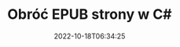 ---
############################# Static ############################
layout: "auto-gen-merger"
date: 2022-10-18T06:34:25
draft: false
otherformats: pdf xps tex

############################# Head ############################
head_title: "Obróć EPUB Strony w C# – Obróć o 90, 180, 270 Kąt"
head_description: "Obracaj określone lub wszystkie strony dokumentu pliku EPUB pod kątem 90, 180, 270 za pomocą interfejsu API łączenia dokumentów."

############################# Header ############################
title: "Obróć EPUB strony w C#"
description: "Obracaj strony EPUB za pomocą kilku wierszy kodu .NET."
bg_image: "https://cms.admin.containerize.com/templates/aspose/App_Themes/V3/images/bg/header1.png"
bg_overlay: false
button:
    enable: true
    icon: "fas fa-arrow-down"
    label: "Pobierz darmową wersję próbną"
    link: "https://downloads.groupdocs.com/merger/net"

############################# SubMenu ############################
submenu:
    enable: true

    left:
        img_alt: "GroupDocs.Merger for .NET"
        image: "https://cms.admin.containerize.com/templates/groupdocs/images/product-logos/90x90-noborder/groupdocs-merger-net.png"
        product: "GroupDocs.Merger"
        platform: ".NET"

    middle:
        button:

            # button loop
            - link: "https://apireference.groupdocs.com/merger/net"
              text: "Dokumentacja API"

            # button loop
            - link: "https://github.com/groupdocs-merger"
              text: "Przykłady kodu"

            # button loop
            - link: "https://products.groupdocs.app/merger/family"
              text: "Prezentacje na żywo"

            # button loop
            - link: "https://purchase.groupdocs.com/pricing/merger/net"
              text: "cennik"

    right:
        link_download: "https://downloads.groupdocs.com/merger"
        link_learn: "https://docs.groupdocs.com/merger/net"
        link_buy: "https://purchase.groupdocs.com"

############################# About ############################
about:
    enable: true
    title: "Informacje o interfejsie API GroupDocs.Merger for .NET"
    content: |
        [GroupDocs.Merger for .NET](/pl/merger/net/) oferuje proste rozwiązanie do bezpiecznego łączenia i dzielenia między szeroką gamą formatów dokumentów, w tym PDF, Microsoft Office (Word, Excel, PowerPoint , OneNote), OpenDocument, HTML, obrazy i wiele innych w aplikacjach .NET. Dodając zaledwie kilka linijek kodu, wykonaj kilka operacji na dokumentach, takich jak przenoszenie, usuwanie, obracanie, zamiana, wyodrębnianie lub zmiana orientacji stron w dokumentach. Interfejs API scalania dokumentów obsługuje również podgląd stron dokumentu w postaci obrazu w celu analizy struktury dokumentu, formatowania i treści na stronie.
        
        GroupDocs.Merger API to właściwy wybór dla rozwiązań korporacyjnych, które potrzebują funkcji rotacji stron plików. Te interfejsy API są dobrze obsługiwane we wszystkich głównych systemach operacyjnych i platformach, w tym .NET Framework, .NET Standard, .NET Core, Mono.

############################# Steps ############################
steps:
    enable: true
    title_left: "Obróć strony plików EPUB w .NET"
    content_left: |
        [GroupDocs.Merger for .NET](/pl/merger/net/) ułatwia programistom C# rotację niektórych lub wszystkich stron w pliku EPUB o 90 , kąt obrotu 180 lub 270, wykonując kilka prostych kroków.
        
        * Zainicjuj **RotateOptions** z żądanym kątem obrotu i numerami stron.
        * Utwórz nową instancję **Scalanie** i przekaż ścieżkę dokumentu źródłowego jako parametr konstruktora.
        * Wywołaj **RotatePages** i przekaż obiekt **RotateOptions**.
        * Wywołaj **Zapisz** i określ ścieżkę do pliku, aby zapisać wynikowy dokument.

    title_right: "wymagania systemowe"
    content_right: |
        Interfejsy API GroupDocs.Merger for .NET są obsługiwane na wszystkich głównych platformach i systemach operacyjnych. Przed wykonaniem poniższego kodu upewnij się, że masz zainstalowane w systemie następujące wymagania wstępne.

        * Systemy operacyjne: Microsoft Windows, Linux, MacOS
        * Środowiska programistyczne: Visual Studio, Xamarin, MonoDevelop
        * Ramy: .NET Framework, .NET Standard, .NET Core, Mono
        * Pobierz najnowszą wersję GroupDocs.Merger for .NET z [NuGet](https://www.nuget.org/packages/groupdocs.merger)
         
    code: |
     {{% merger/additional-styles %}}
     {{< merger/code-merger title="Jak obracać strony plików EPUB przy użyciu przykładowego kodu C#">}}

        ```csharp    
        // Obracaj strony plików EPUB za pomocą GroupDocs.Merger API
        // Zainicjuj klasę RotateOptions, aby określić kąt obrotu i numery stron do obrócenia
        RotateOptions rotateOptions = new RotateOptions(RotateMode.Rotate180, new int[] { 2, 3 });

        // Utwórz wystąpienie połączenia z wejściowym dokumentem EPUB
        using (Merger merger = new Merger("input.epub"))
          {
            // Wywołaj metodę RotatePages i przekaż do niej obiekt RotateOptions
            merger.RotatePages(rotateOptions);
    
            // Wywołaj metodę Save i podaj żądaną ścieżkę pliku, aby zapisać dokument wyjściowy
            merger.Save("output.epub");
          }
        ```
     {{< /merger/code-merger >}}

############################# Demos ############################
demos:
    enable: true
    title: "Prezentacje na żywo – Obróć EPUB strony plików online"
    content: |
       Obracaj strony plików EPUB już teraz, odwiedzając witrynę [GroupDocs.Merger Live Demos](https://products.groupdocs.app/splitter/rotate-pages/epub).
       Demo na żywo ma następujące zalety.
        
############################# About Formats ############################
about_formats:
    enable: true

############################# More Formats ############################
more_formats:
    enable: true
    title: "Obróć strony innych formatów dokumentów"
    content: |
        .NET łączy i dzieli interfejs API dla formatów plików i obrazów. Obróć niektóre popularne formaty plików, jak podano poniżej.

############################# Back to top ###############################
back_to_top:
    enable: true
---